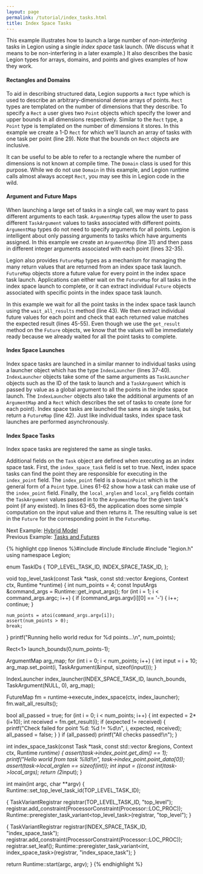 ```yaml
---
layout: page
permalink: /tutorial/index_tasks.html
title: Index Space Tasks
---
```


This example illustrates how to launch a large
number of _non-interfering_ tasks in Legion using
a single _index space_ task launch. (We discuss
what it means to be non-interfering in a later example.)
It also describes the basic Legion types for arrays,
domains, and points and gives examples of how they work.

#### Rectangles and Domains ####

To aid in describing structured data, Legion supports
a `Rect` type which is used to describe an arbitrary-dimensional
dense arrays of points. `Rect` types are templated on the number
of dimensions that they describe. To specify a `Rect` a
user gives two `Point` objects which specify the lower and
upper bounds in all dimensions respectively. Similar to
the `Rect` type, a `Point` type is templated on the
number of dimensions it stores. In this example we create
a 1-D `Rect` for which we'll launch an array of tasks
with one task per point (line 29). Note that the
bounds on `Rect` objects are inclusive.

It can be useful to be able to refer to a rectangle where the number
of dimensions is not known at compile time. The `Domain` class is used
for this purpose. While we do not use `Domain` in this example, and
Legion runtime calls almost always accept `Rect`, you may see this
in Legion code in the wild.

#### Argument and Future Maps ####

When launching a large set of tasks in a single
call, we may want to pass different arguments to each
task. `ArgumentMap` types allow the user to pass
different `TaskArgument` values to tasks associated
with different points. `ArgumentMap` types do not
need to specify arguments for all points. Legion
is intelligent about only passing arguments to tasks
which have arguments assigned. In this example we
create an `ArgumentMap` (line 31) and then pass in
different integer arguments associated with each
point (lines 32-35).

Legion also provides `FutureMap` types as a mechanism
for managing the many return values that are returned
from an index space task launch. `FutureMap` objects
store a future value for every point in the index
space task launch. Applications can either wait on the
`FutureMap` for all tasks in the index space launch
to complete, or it can extract individual `Future`
objects associated with specific points in the
index space task launch.

In this example we wait for all the point tasks in
the index space task launch using the `wait_all_results`
method (line 43). We then extract individual future
values for each point and check that each returned
value matches the expected result (lines 45-55).
Even though we use the `get_result` method on the
`Future` objects, we know that the values will
be immediately ready because we already waited
for all the point tasks to complete.

#### Index Space Launches ####

Index space tasks are launched in a similar manner to
individual tasks using a launcher object which has
the type `IndexLauncher` (lines 37-40). `IndexLauncher` objects take
some of the same arguments as `TaskLauncher` objects
such as the ID of the task to launch and a `TaskArgument`
which is passed by value as a global argument to all
the points in the index space launch. The `IndexLauncher`
objects also take the additional arguments of an
`ArgumentMap` and a `Rect` which describes the set
of tasks to create (one for each point). Index space
tasks are launched the same as single tasks, but
return a `FutureMap` (line 42). Just like individual tasks,
index space task launches are performed asynchronously.

#### Index Space Tasks ####

Index space tasks are registered the same as single
tasks.

Additional fields on the `Task` object are defined
when executing as an index space task. First, the
`index_space_task` field is set to true. Next,
index space tasks can find the point they are responsible
for executing in the `index_point` field. The `index_point`
field is a `DomainPoint` which is the general form of a
`Point` type. Lines 61-62 show how a task can make
use of the `index_point` field. Finally, the `local_arglen`
and `local_arg` fields contain the `TaskArgument` values
passed in to the `ArgumentMap` for the given task's
point (if any existed). In lines 63-65, the application
does some simple computation on the input value and then
returns it. The resulting value is set in the `Future`
for the corresponding point in the `FutureMap`.

Next Example: [Hybrid Model](/tutorial/hybrid.html) \
Previous Example: [Tasks and Futures](/tutorial/tasks_and_futures.html)

{% highlight cpp linenos %}#include <cstdio>
#include <cassert>
#include <cstdlib>
#include "legion.h"
using namespace Legion;

enum TaskIDs {
  TOP_LEVEL_TASK_ID,
  INDEX_SPACE_TASK_ID,
};

void top_level_task(const Task *task,
                    const std::vector<PhysicalRegion> &regions,
                    Context ctx, Runtime *runtime) {
  int num_points = 4;
  const InputArgs &command_args = Runtime::get_input_args();
  for (int i = 1; i < command_args.argc; i++) {
    if (command_args.argv[i][0] == '-') {
      i++;
      continue;
    }

    num_points = atoi(command_args.argv[i]);
    assert(num_points > 0);
    break;
  }
  printf("Running hello world redux for %d points...\n", num_points);

  Rect<1> launch_bounds(0,num_points-1);

  ArgumentMap arg_map;
  for (int i = 0; i < num_points; i++) {
    int input = i + 10;
    arg_map.set_point(i, TaskArgument(&input, sizeof(input)));
  }

  IndexLauncher index_launcher(INDEX_SPACE_TASK_ID,
                               launch_bounds,
                               TaskArgument(NULL, 0),
                               arg_map);

  FutureMap fm = runtime->execute_index_space(ctx, index_launcher);
  fm.wait_all_results();

  bool all_passed = true;
  for (int i = 0; i < num_points; i++) {
    int expected = 2*(i+10);
    int received = fm.get_result<int>(i);
    if (expected != received) {
      printf("Check failed for point %d: %d != %d\n", i, expected, received);
      all_passed = false;
    }
  }
  if (all_passed)
    printf("All checks passed!\n");
}

int index_space_task(const Task *task,
                     const std::vector<PhysicalRegion> &regions,
                     Context ctx, Runtime *runtime) {
  assert(task->index_point.get_dim() == 1);
  printf("Hello world from task %lld!\n", task->index_point.point_data[0]);
  assert(task->local_arglen == sizeof(int));
  int input = *((const int*)task->local_args);
  return (2*input);
}

int main(int argc, char **argv) {
  Runtime::set_top_level_task_id(TOP_LEVEL_TASK_ID);

  {
    TaskVariantRegistrar registrar(TOP_LEVEL_TASK_ID, "top_level");
    registrar.add_constraint(ProcessorConstraint(Processor::LOC_PROC));
    Runtime::preregister_task_variant<top_level_task>(registrar, "top_level");
  }

  {
    TaskVariantRegistrar registrar(INDEX_SPACE_TASK_ID, "index_space_task");
    registrar.add_constraint(ProcessorConstraint(Processor::LOC_PROC));
    registrar.set_leaf();
    Runtime::preregister_task_variant<int, index_space_task>(registrar, "index_space_task");
  }

  return Runtime::start(argc, argv);
}
{% endhighlight %}
